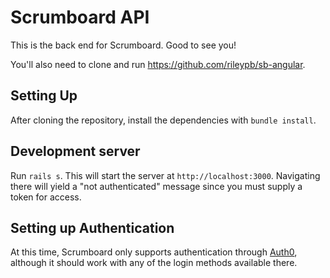 # Scrumboard API 

This is the back end for Scrumboard. Good to see you!

You'll also need to clone and run https://github.com/rileypb/sb-angular.

## Setting Up

After cloning the repository, install the dependencies with `bundle install`. 

## Development server

Run `rails s`. This will start the server at `http://localhost:3000`. Navigating there will yield a "not authenticated" message since you must supply a token for access.

## Setting up Authentication

At this time, Scrumboard only supports authentication through [Auth0](https://auth0.com/), although it should work with any of the login methods available there.
